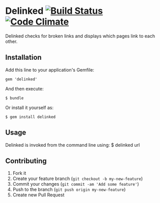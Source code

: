 # Delinked [![Build Status](https://travis-ci.org/jgraber/delinked.png?branch=master)](https://travis-ci.org/jgraber/delinked) [![Code Climate](https://codeclimate.com/github/jgraber/delinked.png)](https://codeclimate.com/github/jgraber/delinked)

Delinked checks for broken links and displays which pages link to each other.

## Installation

Add this line to your application's Gemfile:

    gem 'delinked'

And then execute:

    $ bundle

Or install it yourself as:

    $ gem install delinked

## Usage

Delinked is invoked from the command line using:
		$ delinked <options> url

## Contributing

1. Fork it
2. Create your feature branch (`git checkout -b my-new-feature`)
3. Commit your changes (`git commit -am 'Add some feature'`)
4. Push to the branch (`git push origin my-new-feature`)
5. Create new Pull Request

